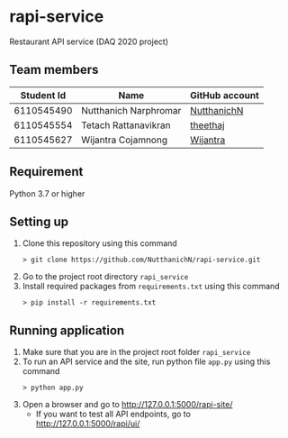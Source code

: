 # rapi-service
Restaurant API service (DAQ 2020 project)

## Team members
| Student Id | Name | GitHub account |
|------------|------|----------------|
| 6110545490 | Nutthanich Narphromar | [NutthanichN](https://github.com/NutthanichN) |
| 6110545554 | Tetach Rattanavikran | [theethaj](https://github.com/theethaj) |
| 6110545627 | Wijantra Cojamnong | [Wijantra](https://github.com/Wijantra) |

## Requirement
Python 3.7 or higher

## Setting up
1. Clone this repository using this command
    ```
    > git clone https://github.com/NutthanichN/rapi-service.git
    ```
2. Go to the project root directory `rapi_service`
2. Install required packages from `requirements.txt` using this command
    ```
    > pip install -r requirements.txt
    ```

## Running application
1. Make sure that you are in the project root folder `rapi_service`
2. To run an API service and the site, run python file `app.py` using this command
    ```
    > python app.py 
    ```
3. Open a browser and go to http://127.0.0.1:5000/rapi-site/
   * If you want to test all API endpoints, go to http://127.0.0.1:5000/rapi/ui/
